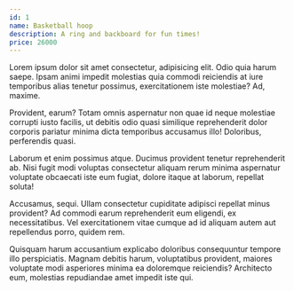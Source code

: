 ```yaml
---
id: 1
name: Basketball hoop
description: A ring and backboard for fun times!
price: 26000
---
```


Lorem ipsum dolor sit amet consectetur, adipisicing elit. Odio quia harum saepe. Ipsam animi impedit molestias quia commodi reiciendis at iure temporibus alias tenetur possimus, exercitationem iste molestiae? Ad, maxime.

Provident, earum? Totam omnis aspernatur non quae id neque molestiae corrupti iusto facilis, ut debitis odio quasi similique reprehenderit dolor corporis pariatur minima dicta temporibus accusamus illo! Doloribus, perferendis quasi.

Laborum et enim possimus atque. Ducimus provident tenetur reprehenderit ab. Nisi fugit modi voluptas consectetur aliquam rerum minima aspernatur voluptate obcaecati iste eum fugiat, dolore itaque at laborum, repellat soluta!

Accusamus, sequi. Ullam consectetur cupiditate adipisci repellat minus provident? Ad commodi earum reprehenderit eum eligendi, ex necessitatibus. Vel exercitationem vitae cumque ad id aliquam autem aut repellendus porro, quidem rem.

Quisquam harum accusantium explicabo doloribus consequuntur tempore illo perspiciatis. Magnam debitis harum, voluptatibus provident, maiores voluptate modi asperiores minima ea doloremque reiciendis? Architecto eum, molestias repudiandae amet impedit iste qui.

